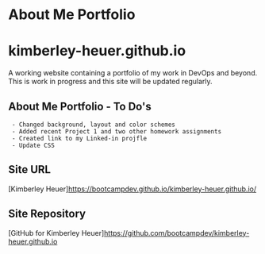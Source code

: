 # About Me Portfolio

# kimberley-heuer.github.io

A working website containing a portfolio of my work in DevOps and beyond.  This is work in progress and this site will be updated regularly.  

## About Me Portfolio - To Do's
~~~
 - Changed background, layout and color schemes
 - Added recent Project 1 and two other homework assignments
 - Created link to my Linked-in projfle
 - Update CSS
~~~



## Site URL

[Kimberley Heuer]https://bootcampdev.github.io/kimberley-heuer.github.io/

## Site Repository
[GitHub for Kimberley Heuer]https://github.com/bootcampdev/kimberley-heuer.github.io


